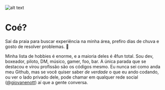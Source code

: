 ![alt text](https://imagine.gsfc.nasa.gov/hst_bday/images/september-14-2019-goods-south-field.jpg)

# Coé?

Saí da praia para buscar experiência na minha área, prefiro dias de chuva e gosto de resolver problemas. :smiling_face_with_three_hearts:

Minha lista de hobbies é enorme, e a maioria deles é 4fun total. Sou dev, boxeador, piloto, DM, músico, gamer, foo, bar. A única parada que se destacou e virou profissão são os códigos mesmo. Eu nunca sei como anda meu Github, mas se você quiser saber _de verdade_ o que eu ando codando, ou ver o lado privado dele, pode chamar em qualquer rede social ([@giovanenott](https://twitter.com/giovanenott)) aí que a gente conversa. 



<!--
**giovanemachado/giovanemachado** is a ✨ _special_ ✨ repository because its `README.md` (this file) appears on your GitHub profile.

Here are some ideas to get you started:

- 🔭 I’m currently working on ...
- 🌱 I’m currently learning ...
- 👯 I’m looking to collaborate on ...
- 🤔 I’m looking for help with ...
- 💬 Ask me about ...
- 📫 How to reach me: ...
- 😄 Pronouns: ...
- ⚡ Fun fact: ...
-->
